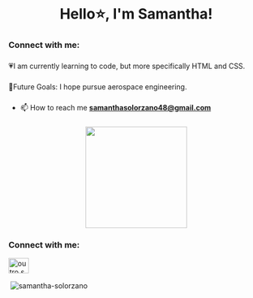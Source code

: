 <h1 align="center">Hello⭐, I'm Samantha!</h1>
<h3 align="left">Connect with me:</h3>
<p align="left">
</p>

###

<p align="left">💗I am currently learning to code, but more specifically HTML and CSS.</p>

###

<p align="left">🎇Future Goals: I hope pursue aerospace engineering.</p>

###
- 📫 How to reach me **samanthasolorzano48@gmail.com**
  
###

<div align="center">
  <img height="200" src="https://i.pinimg.com/originals/72/b0/d9/72b0d9f6b318ebc21dfbec60d1690c15.gif"  />
</div>

###


<h3 align="left">Connect with me:</h3>
<p align="left">
<a href="https://instagram.com/outro.sami" target="blank"><img align="center" src="https://raw.githubusercontent.com/rahuldkjain/github-profile-readme-generator/master/src/images/icons/Social/instagram.svg" alt="outro.sami" height="30" width="40" /></a>
</p>

<p>&nbsp;<img align="center" src="https://github-readme-stats.vercel.app/api?username=samantha-solorzano&show_icons=true&locale=en" alt="samantha-solorzano" /></p>
